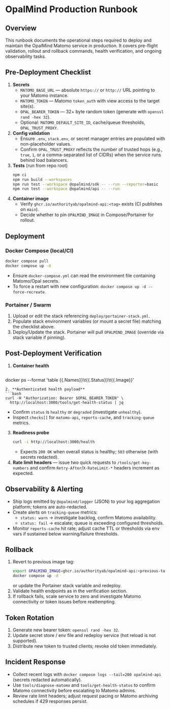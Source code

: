 # OpalMind Production Runbook

## Overview
This runbook documents the operational steps required to deploy and maintain the OpalMind Matomo service in production. It covers pre-flight validation, rollout and rollback commands, health verification, and ongoing observability tasks.

## Pre-Deployment Checklist
1. **Secrets**
   - `MATOMO_BASE_URL` — absolute `https://` or `http://` URL pointing to your Matomo instance.
   - `MATOMO_TOKEN` — Matomo `token_auth` with view access to the target site(s).
   - `OPAL_BEARER_TOKEN` — 32+ byte random token (generate with `openssl rand -hex 32`).
   - Optional: `MATOMO_DEFAULT_SITE_ID`, cache/queue thresholds, `OPAL_TRUST_PROXY`.
2. **Config validation**
   - Ensure `.env`, `stack.env`, or secret manager entries are populated with non-placeholder values.
   - Confirm `OPAL_TRUST_PROXY` reflects the number of trusted hops (e.g., `true`, `1`, or a comma-separated list of CIDRs) when the service runs behind load balancers.
3. **Tests** (run from repo root)
   ```bash
   npm ci
   npm run build --workspaces
   npm run test --workspace @opalmind/sdk -- --run --reporter=basic
   npm run test --workspace @opalmind/api -- --run
   ```
4. **Container image**
   - Verify `ghcr.io/authorityab/opalmind-api:<tag>` exists (CI publishes on `main`).
   - Decide whether to pin `OPALMIND_IMAGE` in Compose/Portainer for rollout.

## Deployment
### Docker Compose (local/CI)
```bash
docker compose pull
docker compose up -d
```
- Ensure `docker-compose.yml` can read the environment file containing Matomo/Opal secrets.
- To force a restart with new configuration: `docker compose up -d --force-recreate`.

### Portainer / Swarm
1. Upload or edit the stack referencing `deploy/portainer-stack.yml`.
2. Populate stack environment variables (or mount a secret file) matching the checklist above.
3. Deploy/Update the stack. Portainer will pull `OPALMIND_IMAGE` (override via stack variable if pinning).

## Post-Deployment Verification
1. **Container health**
   ```bash
docker ps --format 'table {{.Names}}\t{{.Status}}\t{{.Image}}'
   ```
2. **Authenticated health payload**
   ```bash
   curl -H "Authorization: Bearer $OPAL_BEARER_TOKEN" \
     http://localhost:3000/tools/get-health-status | jq
   ```
   - Confirm `status` is `healthy` or `degraded` (investigate `unhealthy`).
   - Inspect `checks[]` for `matomo-api`, `reports-cache`, and `tracking-queue` metrics.
3. **Readiness probe**
   ```bash
   curl -i http://localhost:3000/health
   ```
   - Expects `200 OK` when overall status is healthy; `503` otherwise (with secrets redacted).
4. **Rate limit headers** — issue two quick requests to `/tools/get-key-numbers` and confirm `Retry-After`/`X-RateLimit-*` headers increment as expected.

## Observability & Alerting
- Ship logs emitted by `@opalmind/logger` (JSON) to your log aggregation platform; tokens are auto-redacted.
- Create alerts on `tracking-queue` metrics:
  - `status: warn` → investigate backlog, confirm Matomo availability.
  - `status: fail` → escalate; queue is exceeding configured thresholds.
- Monitor `reports-cache` hit rate; adjust cache TTL or thresholds via env vars if sustained below warning/failure thresholds.

## Rollback
1. Revert to previous image tag:
   ```bash
   export OPALMIND_IMAGE=ghcr.io/authorityab/opalmind-api:<previous-tag>
   docker compose up -d
   ```
   or update the Portainer stack variable and redeploy.
2. Validate health endpoints as in the verification section.
3. If rollback fails, scale service to zero and investigate Matomo connectivity or token issues before reattempting.

## Token Rotation
1. Generate new bearer token: `openssl rand -hex 32`.
2. Update secret store / env file and redeploy service (hot reload is not supported).
3. Distribute new token to trusted clients; revoke old token immediately.

## Incident Response
- Collect recent logs with `docker compose logs --tail=200 opalmind-api` (secrets redacted automatically).
- Use `tools/diagnose-matomo` and `tools/get-health-status` to confirm Matomo connectivity before escalating to Matomo admins.
- Review rate limit headers; adjust request pacing or Matomo archiving schedules if 429 responses persist.

